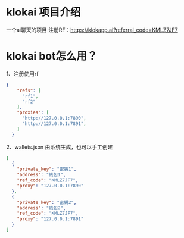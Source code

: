 # klokai 项目介绍
一个ai聊天的项目
注册RF：https://klokapp.ai?referral_code=KMLZ7JF7


# klokai bot怎么用？
1、注册使用rf
```json
{
    "refs": [
      "rf1",
      "rf2"
    ],
    "proxies": [
      "http://127.0.0.1:7890",
      "http://127.0.0.1:7891",
    ]
  }
```
2、wallets.json 由系统生成，也可以手工创建
```json
[
  {
    "private_key": "密钥1",
    "address": "钱包1",
    "ref_code": "KMLZ7JF7",
    "proxy": "127.0.0.1:7890"
  },
  {
    "private_key": "密钥2",
    "address": "钱包2",
    "ref_code": "KMLZ7JF7",
    "proxy": "127.0.0.1:7891"
  }
]
```
